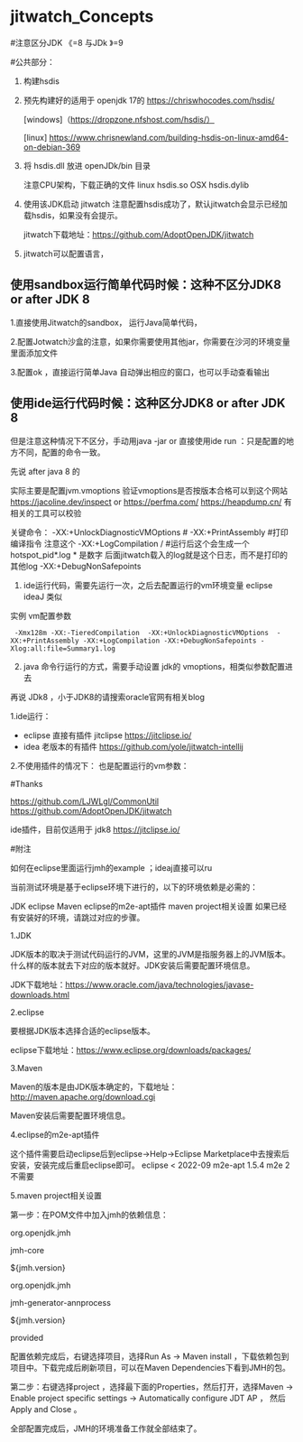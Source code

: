 # jitwatch_Concepts

#注意区分JDK 《=8 与JDk 》=9

#公共部分：
1. 构建hsdis 
2. 
   预先构建好的适用于 openjdk 17的 https://chriswhocodes.com/hsdis/ 

   [windows]（https://dropzone.nfshost.com/hsdis/）

   [linux]  https://www.chrisnewland.com/building-hsdis-on-linux-amd64-on-debian-369

2. 将 hsdis.dll 放进 openJDk/bin 目录

    注意CPU架构，下载正确的文件
     linux hsdis.so
     OSX  hsdis.dylib

3. 使用该JDK启动 jitwatch 注意配置hsdis成功了，默认jitwatch会显示已经加载hsdis，如果没有会提示。

    jitwatch下载地址：https://github.com/AdoptOpenJDK/jitwatch

4. jitwatch可以配置语言，

## 使用sandbox运行简单代码时候：这种不区分JDK8 or after JDK 8

1.直接使用Jitwatch的sandbox， 运行Java简单代码，

2.配置Jotwatch沙盒的注意，如果你需要使用其他jar，你需要在沙河的环境变量里面添加文件

3.配置ok ，直接运行简单Java 自动弹出相应的窗口，也可以手动查看输出



## 使用ide运行代码时候：这种区分JDK8 or after JDK 8
但是注意这种情况下不区分，手动用java -jar  or 直接使用ide run ：只是配置的地方不同，配置的命令一致。

先说 after java 8 的

实际主要是配置jvm.vmoptions
    验证vmoptions是否按版本合格可以到这个网站 https://jacoline.dev/inspect
    or https://perfma.com/   https://heapdump.cn/  有相关的工具可以校验

关键命令：
        -XX:+UnlockDiagnosticVMOptions    #
         -XX:+PrintAssembly               #打印编译指令  注意这个
         -XX:+LogCompilation   /    #运行后这个会生成一个hotspot_pid*.log  * 是数字   后面jitwatch载入的log就是这个日志，而不是打印的其他log 
         -XX:+DebugNonSafepoints

1. ide运行代码，需要先运行一次，之后去配置运行的vm环境变量  eclipse  ideaJ 类似
   
实例 vm配置参数  

     -Xmx128m -XX:-TieredCompilation  -XX:+UnlockDiagnosticVMOptions  -XX:+PrintAssembly -XX:+LogCompilation -XX:+DebugNonSafepoints -Xlog:all:file=Summary1.log
2. java 命令行运行的方式，需要手动设置 jdk的 vmoptions，相类似参数配置进去


再说 JDk8 ，小于JDK8的请搜索oracle官网有相关blog

1.ide运行：  
* eclipse 直接有插件  jitclipse  https://jitclipse.io/
* idea 老版本的有插件 https://github.com/yole/jitwatch-intellij 

2.不使用插件的情况下：  也是配置运行的vm参数：
























#Thanks

https://github.com/LJWLgl/CommonUtil
https://github.com/AdoptOpenJDK/jitwatch

ide插件，目前仅适用于 jdk8
https://jitclipse.io/


#附注 

如何在eclipse里面运行jmh的example ；ideaj直接可以ru

当前测试环境是基于eclipse环境下进行的，以下的环境依赖是必需的：

JDK
eclipse
Maven
eclipse的m2e-apt插件
maven project相关设置
如果已经有安装好的环境，请跳过对应的步骤。



1.JDK

JDK版本的取决于测试代码运行的JVM，这里的JVM是指服务器上的JVM版本。什么样的版本就去下对应的版本就好。JDK安装后需要配置环境信息。

JDK下载地址：https://www.oracle.com/java/technologies/javase-downloads.html



2.eclipse

要根据JDK版本选择合适的eclipse版本。

eclipse下载地址：https://www.eclipse.org/downloads/packages/



3.Maven

Maven的版本是由JDK版本确定的，下载地址：http://maven.apache.org/download.cgi

Maven安装后需要配置环境信息。



4.eclipse的m2e-apt插件

这个插件需要启动eclipse后到eclipse->Help->Eclipse Marketplace中去搜索后安装，安装完成后重启eclipse即可。
eclipse < 2022-09 m2e-apt 1.5.4
m2e 2不需要



5.maven project相关设置

第一步：在POM文件中加入jmh的依赖信息：

<dependencies>

<dependency>

<groupId>org.openjdk.jmh</groupId>

<artifactId>jmh-core</artifactId>

<version>${jmh.version}</version>

</dependency>

<dependency>

<groupId>org.openjdk.jmh</groupId>

<artifactId>jmh-generator-annprocess</artifactId>

<version>${jmh.version}</version>

<scope>provided</scope>

</dependency>

</dependencies>


配置依赖完成后，右键选择项目，选择Run As -> Maven install ，下载依赖包到项目中。下载完成后刷新项目，可以在Maven Dependencies下看到JMH的包。

第二步：右键选择project ，选择最下面的Properties，然后打开，选择Maven -> Enable project specific settings -> Automatically configure JDT AP ， 然后Apply and Close 。



全部配置完成后，JMH的环境准备工作就全部结束了。
